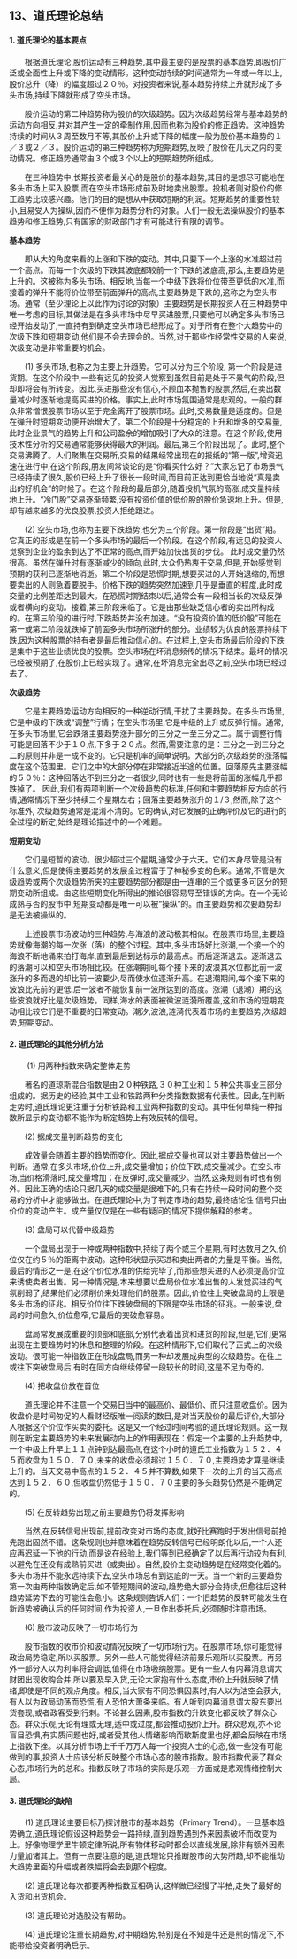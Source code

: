 ## 13、道氏理论总结

#### 1. 道氏理论的基本要点

　　根据道氏理论,股价运动有三种趋势,其中最主要的是股票的基本趋势,即股价广泛或全面性上升或下降的变动情形。这种变动持续的时间通常为一年或一年以上,股价总升（降）的幅度超过２０％。对投资者来说,基本趋势持续上升就形成了多头市场,持续下降就形成了空头市场。

　　股价运动的第二种趋势称为股价的次级趋势。因为次级趋势经常与基本趋势的运动方向相反,并对其产生一定的牵制作用,因而也称为股价的修正趋势。这种趋势持续的时间从３周至数月不等,其股价上升或下降的幅度一般为股价基本趋势的１／３或２／３。股价运动的第三种趋势称为短期趋势,反映了股价在几天之内的变动情况。修正趋势通常由３个或３个以上的短期趋势所组成。

　　在三种趋势中,长期投资者最关心的是股价的基本趋势,其目的是想尽可能地在多头市场上买入股票,而在空头市场形成前及时地卖出股票。投机者则对股价的修正趋势比较感兴趣。他们的目的是想从中获取短期的利润。短期趋势的重要性较小,且易受人为操纵,因而不便作为趋势分析的对象。人们一般无法操纵股价的基本趋势和修正趋势,只有国家的财政部门才有可能进行有限的调节。

**基本趋势**

　　即从大的角度来看的上涨和下跌的变动。其中,只要下一个上涨的水准超过前一个高点。而每一个次级的下跌其波底都较前一个下跌的波底高,那么,主要趋势是上升的。这被称为多头市场。相反地,当每一个中级下跌将价位带至更低的水准,而接着的弹升不能将价位带至前面弹升的高点,主要趋势是下跌的,这称之为空头市场。通常（至少理论上以此作为讨论的对象）主要趋势是长期投资人在三种趋势中唯一考虑的目标,其做法是在多头市场中尽早买进股票,只要他可以确定多头市场已经开始发动了,一直持有到确定空头市场已经形成了。对于所有在整个大趋势中的次级下跌和短期变动,他们是不会去理会的。当然,对于那些作经常性交易的人来说,次级变动是非常重要的机会。

　　(1) 多头市场,也称之为主要上升趋势。它可以分为三个阶段, 第一个阶段是进货期。在这个阶段中,一些有远见的投资人觉察到虽然目前是处于不景气的阶段,但却即将会有所转变。因此,买进那些没有信心,不顾血本抛售的股票,然后,在卖出数量减少时逐渐地提高买进的价格。事实上,此时市场氛围通常是悲观的。一般的群众非常憎恨股票市场以至于完全离开了股票市场。此时,交易数量是适度的。但是在弹升时短期变动便开始增大了。第二个阶段是十分稳定的上升和增多的交易量,此时企业景气的趋势上升和公司盈余的增加吸引了大众的注意。在这个阶段,使用技术性分析的交易通常能够获得最大的利润。最后,第三个阶段出现了。此时,整个交易沸腾了。人们聚集在交易所,交易的结果经常出现在的报纸的“第一版”,增资迅速在进行中,在这个阶段,朋友间常谈论的是“你看买什么好？”大家忘记了市场景气已经持续了很久,股价已经上升了很长一段时间,而目前正达到更恰当地说“真是卖出的好机会”的时候了。在这个阶段的最后部分,随着投机气氛的高涨,成交量持续地上升。“冷门股”交易逐渐频繁,没有投资价值的低价股的股价急速地上升。但是,却有越来越多的优良股票,投资人拒绝跟进。

　　(2) 空头市场,也称为主要下跌趋势,也分为三个阶段。第一阶段是“出货”期。它真正的形成是在前一个多头市场的最后一个阶段。在这个阶段,有远见的投资人觉察到企业的盈余到达了不正常的高点,而开始加快出货的步伐。 此时成交量仍然很高。虽然在弹升时有逐渐减少的倾向,此时,大众仍热衷于交易,但是,开始感觉到预期的获利已逐渐地消逝。第二个阶段是恐慌时期,想要买进的人开始退缩的,而想要卖出的人则急着要脱手。价格下跌的趋势突然加速到几乎是垂直的程度,此时成交量的比例差距达到最大。在恐慌时期结束以后,通常会有一段相当长的次级反弹或者横向的变动。接着,第三阶段来临了。它是由那些缺乏信心者的卖出所构成的。在第三阶段的进行时,下跌趋势并没有加速。“没有投资价值的低价股”可能在第一或第二阶段就跌掉了前面多头市场所涨升的部分。业绩较为优良的股票持续下跌,因为这种股票的持有者是最后推动信心的。在过程上,空头市场最后阶段的下跌是集中于这些业绩优良的股票。空头市场在坏消息频传的情况下结束。最坏的情况已经被预期了,在股价上已经实现了。通常,在坏消息完全出尽之前,空头市场已经过去了。

**次级趋势**

　　它是主要趋势运动方向相反的一种逆动行情,干扰了主要趋势。在多头市场里,它是中级的下跌或“调整”行情；在空头市场里,它是中级的上升或反弹行情。通常,在多头市场里,它会跌落主要趋势涨升部分的三分之一至三分之二。属于调整行情可能是回落不少于１０点,下多于２０点。然而,需要注意的是：三分之一到三分之二的原则并非是一成不变的。它只是机率的简单说明。大部分的次级趋势的涨落幅度在这个范围里。它们之中的大部分停在非常接近半途的位置。回落原先主要涨幅的５０％：这种回落达不到三分之一者很少,同时也有一些是将前面的涨幅几乎都跌掉了。 因此,我们有两项判断一个次级趋势的标准,任何和主要趋势相反方向的行情,通常情况下至少持续三个星期左右；回落主要趋势涨升的１/３,然而,除了这个标准外, 次级趋势通常是混淆不清的。它的确认,对它发展的正确评价及它的进行的全过程的断定,始终是理论描述中的一个难题。

**短期变动**

　　它们是短暂的波动。很少超过三个星期,通常少于六天。它们本身尽管是没有什么意义,但是使得主要趋势的发展全过程富于了神秘多变的色彩。通常,不管是次级趋势或两个次级趋势所夹的主要趋势部分都是由一连串的三个或更多可区分的短期变动所组成。由这些短期变化所得出的推论很容易导至错误的方向。在一个无论成熟与否的股市中,短期变动都是唯一可以被“操纵”的。而主要趋势和次要趋势却是无法被操纵的。

　　上述股票市场波动的三种趋势,与海浪的波动极其相似。在股票市场里,主要趋势就像海潮的每一次涨（落）的整个过程。其中,多头市场好比涨潮,一个接一个的海浪不断地涌来拍打海岸,直到最后到达标示的最高点。而后逐渐退去。逐渐退去的落潮可以和空头市场相比较。在涨潮期间,每个接下来的波浪其水位都比前一波涨升的多而退的却比前一波要少,尽而使水位逐渐升高。在退潮期间,每个接下来的波浪比先前的更低,后一波者不能恢复前一波所达到的高度。涨潮（退潮）期的这些波浪就好比是次级趋势。同样,海水的表面被微波涟漪所覆盖,这和市场的短期变动相比较它们是不重要的日常变动。潮汐,波浪,涟漪代表着市场的主要趋势,次级趋势,短期变动。

#### 2. 道氏理论的其他分析方法

　　 (1) 用两种指数来确定整体走势

　　著名的道琼斯混合指数是由２０种铁路,３０种工业和１５种公共事业三部分组成的。据历史的经验,其中工业和铁路两种分类指数数据有代表性。因此,在判断走势时,道氏理论更注重于分析铁路和工业两种指数的变动。其中任何单纯一种指数所显示的变动都不能作为断定趋势上有效反转的信号。

　　(2) 据成交量判断趋势的变化

　　成效量会随着主要的趋势而变化。因此,据成交量也可以对主要趋势做出一个判断。通常,在多头市场,价位上升,成交量增加；价位下跌,成交量减少。在空头市场,当价格滑落时,成交量增加；在反弹时,成交量减少。当然,这条规则有时也有例外。因此正确的结论只据几天的成交量是很难下的,只有在持续一段时间的整个交易的分析中才能够做出。在道氏理论中,为了判定市场的趋势,最终结论性 信号只由价位的变动产生。成产量仅仅是在一些有疑问的情况下提供解释的参考。

　　(3) 盘局可以代替中级趋势

　　一个盘局出现于一种或两种指数中,持续了两个或三个星期,有时达数月之久,价位仅在约５％的距离中波动。这种形状显示买进和卖出两者的力量是平衡。当然,最后的情形之一是,在这个价位水准的供给完毕了,而那些想买进的人必须提高价位来诱使卖者出售。另一种情况是,本来想要以盘局价位水准出售的人发觉买进的气氛削弱了,结果他们必须削价来处理他们的股票。因此,价位往上突破盘局的上限是多头市场的征兆。相反价位往下跌破盘局的下限是空头市场的征兆。一般来说,盘局的时间愈久,价位愈窄,它最后的突破愈容易。

　　盘局常发展成重要的顶部和底部,分别代表着出货和进货的阶段,但是,它们更常出现在主要趋势时的休息和整理的阶段。在这种情形下,它们取代了正式上的次级波动。很可能一种指数正在形成盘局,而另一种却发展成典型的次级趋势。在往上或往下突破盘局后,有时在同方向继续停留一段较长的时间,这是不足为奇的。

　　(4) 把收盘价放在首位

　　道氏理论并不注意一个交易日当中的最高价、最低价、而只注意收盘价。因为收盘价是时间匆促的人看财经版唯一阅读的数目,是对当天股价的最后评价,大部分人根据这个价位作买卖的委托。这是又一个经过时间考验的道氏理论规则。这一规则在断定主要趋势的未来发展动向上的作用表现在：假定一个主要的上升趋势中,一个中级上升早上１１点钟到达最高点,在这个小时的道氏工业指数为１５２．４５而收盘为１５０．７０,未来的收盘必须超过１５０．７０,主要趋势才算是继续上升的。当天交易中高点的１５２．４５并不算数,如果下一次的上升的当天高点达到１５２．６０,但收盘仍然低于１５０．７０主要的多头趋势仍然是不能确定的。

　　(5) 在反转趋势出现之前主要趋势仍将发挥影响

　　当然,在反转信号出现前,提前改变对市场的态度,就好比赛跑时于发出信号前抢先跑出固然不错。这条规则也并意味着在趋势反转信号已经明朗化以后,一个人还应再迟延一下他的行动,而是说在经验上,我们等到已经确定了以后再行动较为有利,以避免在还没有成熟前买进（或卖出）。自然,股价主变动趋势是在经常变化着的。多头市场并不能永远持续下去,空头市场总有到达底的一天。当一个新的主要趋势第一次由两种指数确定后,如不管短期间的波动,趋势绝大部分会持续,但愈往后这种趋势延势下去的可能性会愈小。这条规则告诉人们：一个旧趋势的反转可能发生在新趋势被确认后的任何时间,作为投资人,一旦作出委托后,必须随时注意市场。

　　(6) 股市波动反映了一切市场行为

　　股市指数的收市价和波动情况反映了一切市场行为。在股票市场,你可能觉得政治局势稳定,所以买股票。另外一些人可能觉得经济前景乐观所以买股票。再另外一部分人以为利率将会调低,值得在市场吸纳股票。更有一些人有内幕消息谓大财团出现收购合并,所以要及早入货,无论大家抱有什么态度,市价上升就反映了情绪,即使是不同的观点角度。相反,当大家有不同恐惧因素时,有人以为沽空会获大,有人以为政局动荡而恐慌,有人恐怕大萧条来临。有人听到内幕消息谓大股东要出货套现,或者政客受到行刺。不论甚么因素,股市指数的升跌变化都反映了群众心态。群众乐观,无论有理或无理,适中或过度,都会推动股价上升。群众悲观,亦不论盲目恐惧,有实质问题也好,或者受其他人情绪影响而歇斯度里也好,都会反映在市场上指数下挫。以其分析市场上千千万万人每一个投资人士的心态,做一些没有可能做到的事,投资人士应该分析反映整个市场心态的股市指数。股市指数代表了群众心态,市场行为的总和。指数反映了市场的实际是乐观一方面或是悲观情绪控制大局。

#### 3. 道氏理论的缺陷

　　(1) 道氏理论主要目标乃探讨股市的基本趋势（Primary Trend）。一旦基本趋势确立,道氏理论假设这种趋势会一路持续,直到趋势遇到外来因素破坏而改变为止。好像物理学里牛顿定律所说,所有物体移动时都会以直线发展,除非有额外因素力量加诸其上。但有一点要注意的是,道氏理论只推断股市的大势所趋,却不能推动大趋势里面的升幅或者跌幅将会去到那个程度。

　　(2) 道氏理论每次都要两种指数互相确认,这样做已经慢了半拍,走失了最好的入货和出货机会。

　　(3) 道氏理论对选股没有帮助。

　　(4) 道氏理论注重长期趋势,对中期趋势,特别是在不知是牛还是熊的情况下,不能带给投资者明确启示。
